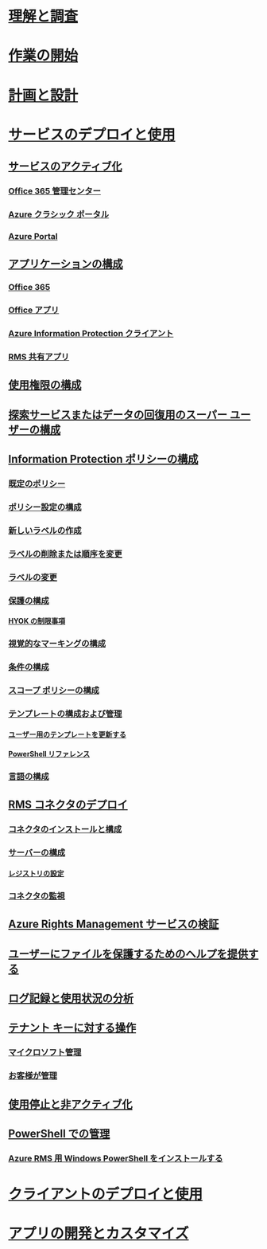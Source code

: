 # [理解と調査](/information-protection/understand-explore/what-is-information-protection)
# [作業の開始](/information-protection/get-started/requirements-azure-rms)
# [計画と設計](/information-protection/plan-design/deployment-roadmap)
# [サービスのデプロイと使用](activate-service.md)
## [サービスのアクティブ化](activate-service.md)
### [Office 365 管理センター](activate-office365.md)
### [Azure クラシック ポータル](activate-azure-classic.md)
### [Azure Portal](activate-azure.md)
## [アプリケーションの構成](configure-applications.md)
### [Office 365](configure-office365.md)
### [Office アプリ](configure-office-apps.md)
### [Azure Information Protection クライアント](configure-client.md)
### [RMS 共有アプリ](configure-sharing-app.md)
## [使用権限の構成](configure-usage-rights.md)
## [探索サービスまたはデータの回復用のスーパー ユーザーの構成](configure-super-users.md)
## [Information Protection ポリシーの構成](configure-policy.md)
### [既定のポリシー](configure-policy-default.md)
### [ポリシー設定の構成](configure-policy-settings.md)
### [新しいラベルの作成](configure-policy-new-label.md)
### [ラベルの削除または順序を変更](configure-policy-delete-reorder.md)
### [ラベルの変更](configure-policy-change-label.md)
### [保護の構成](configure-policy-protection.md)
#### [HYOK の制限事項](configure-adrms-restrictions.md)
### [視覚的なマーキングの構成](configure-policy-markings.md)
### [条件の構成](configure-policy-classification.md)
### [スコープ ポリシーの構成](configure-policy-scope.md)
### [テンプレートの構成および管理](configure-policy-templates.md)
#### [ユーザー用のテンプレートを更新する](refresh-templates.md)
#### [PowerShell リファレンス](configure-templates-with-powershell.md)
### [言語の構成](configure-policy-languages.md)
## [RMS コネクタのデプロイ](deploy-rms-connector.md)
### [コネクタのインストールと構成](install-configure-rms-connector.md)
### [サーバーの構成](configure-servers-rms-connector.md)
#### [レジストリの設定](rms-connector-registry-settings.md)
### [コネクタの監視](monitor-rms-connector.md)
## [Azure Rights Management サービスの検証](verify.md)
## [ユーザーにファイルを保護するためのヘルプを提供する](help-users.md)
## [ログ記録と使用状況の分析](log-analyze-usage.md)
## [テナント キーに対する操作](operations-tenant-key.md)
### [マイクロソフト管理](operations-microsoft-managed-tenant-key.md)
### [お客様が管理](operations-customer-managed-tenant-key.md)
## [使用停止と非アクティブ化](decommission-deactivate.md)
## [PowerShell での管理](administer-powershell.md)
### [Azure RMS 用 Windows PowerShell をインストールする](install-powershell.md)
# [クライアントのデプロイと使用](/information-protection/rms-client/use-client)
# [アプリの開発とカスタマイズ](/information-protection/develop/developers-guide)

